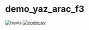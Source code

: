 # demo_yaz_arac_f3

![travis](https://travis-ci.com/ozkansari/demo_yaz_arac_f3.svg?branch=master)
[![codecov](https://codecov.io/gh/ozkansari/demo_yaz_arac_f3/branch/master/graph/badge.svg?token=R92R463JE9)](https://codecov.io/gh/ozkansari/demo_yaz_arac_f3)
